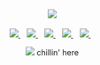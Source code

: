 <h1 align='center'>
  <img src="https://user-images.githubusercontent.com/65143821/142588800-4188095f-2ad5-407a-b420-6add24c5cf6a.png" />
</h1> 

<p align='center'>
  <a href="https://www.facebook.com/willie880201/">
    <img src="https://img.shields.io/badge/Facebook-1877F2?style=for-the-badge&logo=facebook&logoColor=white" />        
  </a>&nbsp;&nbsp;
  
  <a href="https://willie880201044@gmail.com/">
    <img src="https://img.shields.io/badge/Gmail-D14836?style=for-the-badge&logo=gmail&logoColor=white" />        
  </a>&nbsp;&nbsp;
  
  <a href="https://hackmd.io/@Willie-The-Lord">
    <img src="https://img.shields.io/badge/Markdown-000000?style=for-the-badge&logo=markdown&logoColor=white" />        
  </a>&nbsp;&nbsp;
  
  <a href="https://www.kaggle.com/sungjiehung">
    <img src="https://img.shields.io/badge/Kaggle-20BEFF?style=for-the-badge&logo=Kaggle&logoColor=white" />        
  </a>&nbsp;&nbsp; 
  
  <a href="https://www.linkedin.com/in/willie-hung/">
    <img src="https://img.shields.io/badge/linkedin-%230077B5.svg?&style=for-the-badge&logo=linkedin&logoColor=white" />
  </a>&nbsp;&nbsp;  
</p>




<p align='center'>
  <a href="#"><img src="https://hits.seeyoufarm.com/api/count/incr/badge.svg?url=https%3A%2F%2Fgithub.com%2FWillie-The-Lord&count_bg=%23000000&title_bg=%23000000&icon=mediafire.svg&icon_color=%23FF0000&title=Visitors&edge_flat=false"></a> chillin' here
</p>
